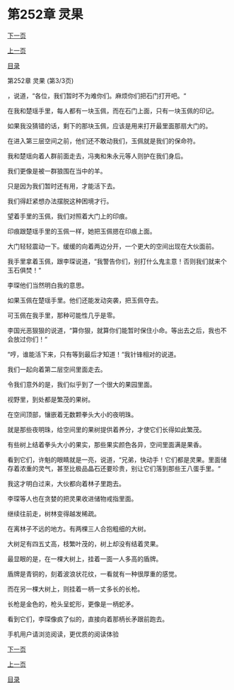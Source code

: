 <h1>第252章   灵果</h1>
            <div><p><a href="./756_%E7%AC%AC253%E7%AB%A0_%E5%A4%A9%E7%9F%9B%E5%9C%B0%E7%9B%BE.md">下一页</a></p><p><a href="./754_%E7%AC%AC252%E7%AB%A0_%E7%81%B5%E6%9E%9C.md">上一页</a></p><p><a href="../">目录</a></p></div>
            <div><p>第252章   灵果 (第3/3页)</p><p>，说道，“各位，我们暂时不为难你们。麻烦你们把石门打开吧。“</p><p>在我和楚瑶手里，每人都有一块玉佩，而在石门上面，只有一块玉佩的印记。</p><p>如果我没猜错的话，剩下的那块玉佩，应该是用来打开最里面那扇大门的。</p><p>在进入第三层空间之前，他们还不敢动我们，玉佩就是我们的保命符。</p><p>我和楚瑶向着人群前面走去，冯夷和朱永元等人则护在我们身后。</p><p>我们更像是被一群狼围在当中的羊。</p><p>只是因为我们暂时还有用，才能活下去。</p><p>我们得赶紧想办法摆脱这种困境才行。</p><p>望着手里的玉佩，我们对照着大门上的印痕。</p><p>印痕跟楚瑶手里的玉佩一样，她把玉佩摁在印痕上面。</p><p>大门轻轻震动一下。缓缓的向着两边分开，一个更大的空间出现在大伙面前。</p><p>我手里拿着玉佩，跟李琛说道，“我警告你们，别打什么鬼主意！否则我们就来个玉石俱焚！“</p><p>李琛他们当然明白我的意思。</p><p>如果玉佩在楚瑶手里。他们还能发动突袭，把玉佩夺去。</p><p>可玉佩在我手里，那种可能性几乎是零。</p><p>李国光恶狠狠的说道，“算你狠，就算你们能暂时保住小命。等出去之后，我也不会放过你们！“</p><p>“哼，谁能活下来，只有等到最后才知道！“我针锋相对的说道。</p><p>我们一起向着第二层空间里面走去。</p><p>令我们意外的是，我们似乎到了一个很大的果园里面。</p><p>视野里，到处都是繁茂的果树。</p><p>在空间顶部，镶嵌着无数颗拳头大小的夜明珠。</p><p>就是那些夜明珠，给空间里的果树提供着养分，才使它们长得如此繁茂。</p><p>有些树上结着拳头大小的果实，那些果实颜色各异，空间里面满是果香。</p><p>看到它们，许魁的眼睛就是一亮，说道，“兄弟，快动手！它们都是灵果。里面储存着浓重的灵气，甚至比极品晶石还要珍贵，别让它们落到那些王八蛋手里。“</p><p>我这才明白过来，大伙都向着林子里跑去。</p><p>李琛等人也在贪婪的把灵果收进储物戒指里面。</p><p>继续往前走，树林变得越发稀疏。</p><p>在离林子不远的地方。有两棵三人合抱粗细的大树。</p><p>大树足有四五丈高，枝繁叶茂的，树上却没有结着灵果。</p><p>最显眼的是，在一棵大树上，挂着一面一人多高的盾牌。</p><p>盾牌是青铜的，刻着波浪状花纹，一看就有一种很厚重的感觉。</p><p>而在另一棵大树上，则挂着一柄一丈多长的长枪。</p><p>长枪是金色的，枪头呈蛇形，更像是一柄蛇矛。</p><p>看到它们，李琛像疯了似的，直接向着那柄长矛跟前跑去。</p><p>手机用户请浏览阅读，更优质的阅读体验</p></div>
            <div><p><a href="./756_%E7%AC%AC253%E7%AB%A0_%E5%A4%A9%E7%9F%9B%E5%9C%B0%E7%9B%BE.md">下一页</a></p><p><a href="./754_%E7%AC%AC252%E7%AB%A0_%E7%81%B5%E6%9E%9C.md">上一页</a></p><p><a href="../">目录</a></p></div>